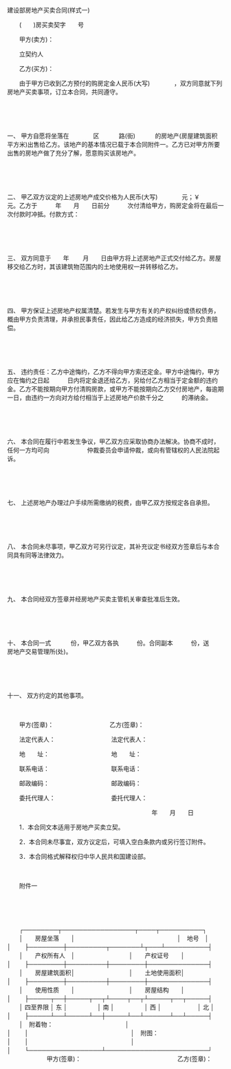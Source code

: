 



建设部房地产买卖合同(样式一)



 

　　(　　)房买卖契字　　号　　　　　　

　　甲方(卖方)：

　　立契约人

　　乙方(买方)：

　　由于甲方已收到乙方预付的购房定金人民币(大写)　　　　，双方同意就下列房地产买卖事项，订立本合同，共同遵守。

　　

　　

一、
甲方自愿将坐落在　　　　区　　　 路(街)　　　 的房地产(房屋建筑面积　　　 平方米)出售给乙方。该地产的基本情况已载于本合同附件一。乙方已对甲方所要出售的房地产做了充分了解，愿意购买该房地产。

　　

　　

二、
甲乙双方议定的上述房地产成交价格为人民币(大写)　　　　元；￥　　　 元。乙方于　　　年　　月　　日前分　　　次付清给甲方，购房定金将在最后一次付款时冲抵。付款方式：

　　

　　

三、
双方同意于　　年　　 月　　日由甲方将上述房地产正式交付给乙方。房屋移交给乙方时，其该建筑物范围内的土地使用权一并转移给乙方。

　　

　　

四、
甲方保证上述房地产权属清楚。若发生与甲方有关的产权纠纷或债权债务，概由甲方负责清理，并承担民事责任，因此给乙方造成的经济损失，甲方负责赔偿。

　　

　　

五、
违约责任：乙方中途悔约，乙方不得向甲方索还定金。甲方中途悔约，甲方应在悔约之日起　　　日内将定金退还给乙方，另给付乙方相当于定金额的违约金。乙方不能按期向甲方付清购房款，或甲方不能按期向乙方交付房地产，每逾期一日，由违约一方向对方给付相当于上述房地产价款千分之　　　的滞纳金。

　　

　　

六、
本合同在履行中若发生争议，甲乙双方应采取协商办法解决。协商不成时，任何一方均可向　　　　　　 仲裁委员会申请仲裁，或向有管辖权的人民法院起诉。

　　

　　

七、
上述房地产办理过户手续所需缴纳的税费，由甲乙双方按规定各自承担。

　　

　　

八、
本合同未尽事项，甲乙双方可另行议定，其补充议定书经双方签章后与本合同具有同等法律效力。

　　

　　

九、
本合同经双方签章并经房地产买卖主管机关审查批准后生效。

　　

　　

十、
本合同一式　　　 份，甲乙双方各执　　　份。合同副本　　　份，送　　　　房地产交易管理所(处)。

　　

　　

十一、
双方约定的其他事项。

　　

　　甲方(签章)：　　　　　　　　　 乙方(签章)：

　　法定代表人：　　　　　　　　　 法定代表人：

　　地　　址：　　　　　　　　　　 地　　址：

　　联系电话：　　　　　　　　　　 联系电话：

　　邮政编码：　　　　　　　　　　 邮政编码：

　　委托代理人：　　　　　　　　　 委托代理人：

　　　　　　　　　　　　　　　　　　　　　　　　年　　月　　日

　　1．本合同文本适用于房地产买卖立契。

　　2．本合同未尽事宜，双方议定后，可填入空白条款内或另行签订附件。

　　3．本合同格式解释权归中华人民共和国建设部。　　

　　

　　附件一

　　　　　　　　　　　　　　　　　　　　　　　 

　　


　　┌────────┬─────────────────┬────┬──────────┐
　　│　　房屋坐落　　│　　　　　　　　　　　　　　　　　│　地号　│　　　　　　　　　　│
　　├────────┼─────────┬───────┴┬───┴──────────┤
　　│　　产权所有人　│　　　　　　　　　│　　产权证号　　│　　　　　　　　　　　　　　│
　　├────────┼─────────┼────────┼──────────────┤
　　│　　房屋建筑面积│　　　　　　　　　│　　土地使用面积│　　　　　　　　　　　　　　│
　　├────────┼─────────┼────────┼──────────────┤
　　│　　使用性质　　│　　　　　　　　　│　　房屋结构　　│　　　　　　　　　　　　　　│
　　├─────┬──┼─────┬──┬┴────┬──┬┴─────┬──┬─────┤
　　│ 四至界限 │ 东 │　　　　　│ 南 │　　　　　│ 西 │　　　　　　│ 北 │　　　　　│
　　├─────┴──┴─────┴──┼─────┴──┴──────┴──┴─────┤
　　│　附着物：　　　　　　　　　　　　│　　　　　　　　　　　　　　　　　　　　　　　　│
　　│　　　　　　　　　　　　　　　　　│　附图：　　　　　　　　　　　　　　　　　　　　│
　　│　　　　　　　　　　　　　　　　　│　　　　　　　　　　　　　　　　　　　　　　　　│
　　└─────────────────┴────────────────────────┘
　　
　　
　　甲方(签章)：　　　　　　　　　　　　　　　　乙方(签章)：
　　            
